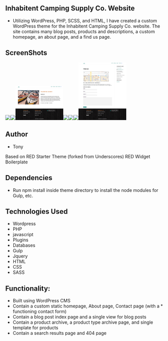 ## Inhabitent Camping Supply Co. Website

* Utilizing WordPress, PHP, SCSS, and HTML, I have created a custom WordPress       theme for the Inhabitent Camping Supply Co. website.
 The site contains many blog posts, products and descriptions, a custom homepage, an about page, and a find us page.

## ScreenShots

<img src="themes/inhabitent/screenshots/front.png" width="150px"><img src="themes/inhabitent/screenshots/shop.png" width="150px"><img src="themes/inhabitent/screenshots/single.png" width="150px"><img src="themes/inhabitent/screenshots/journal.png" width="150px"><img src="themes/inhabitent/screenshots/jentry.png" width="150px"><img src="themes/inhabitent/screenshots/about.png" width="150px"><img src="themes/inhabitent/screenshots/find.png" width="150px">

## Author

 * Tony
 
 Based on RED Starter Theme (forked from Underscores) RED Widget Boilerplate

## Dependencies

* Run npm install inside theme directory to install the node modules for Gulp, etc.

## Technologies Used

* Wordpress
* PHP
* javascript
* Plugins
* Databases
* Gulp
* Jquery
* HTML
* CSS
* SASS

## Functionality:

* Built using WordPress CMS
* Contain a custom static homepage, About page, Contact page (with a * functioning   contact form)
* Contain a blog post index page and a single view for blog posts
* Contain a product archive, a product type archive page, and single template for    products
* Contain a search results page and 404 page

